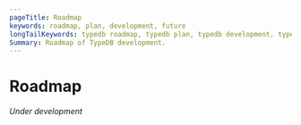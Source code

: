 ```yaml
---
pageTitle: Roadmap
keywords: roadmap, plan, development, future
longTailKeywords: typedb roadmap, typedb plan, typedb development, typedb future
Summary: Roadmap of TypeDB development.
---
```


# Roadmap

*Under development*